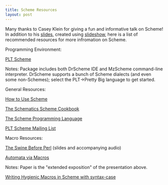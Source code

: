 ```yaml
---
title: Scheme Resources
layout: post
---
```

Many thanks to Casey Klein for giving a fun and informative talk on Scheme! In addition to his [slides](schemetalk.pdf), created using [slideshow](http://www.plt-scheme.org/software/slideshow/), here is a list of recommended resources for more infromation on Scheme.

Programming Environment:   
  
 [PLT Scheme](http://www.plt-scheme.org)   

 Notes: Package includes both DrScheme IDE and MzScheme command-line interpreter. DrScheme supports a bunch of Scheme dialects (and even some non-Schemes); select the PLT-\>Pretty Big language to get started.

General Resources:   
  
 [How to Use Scheme](http://www.htus.org/)  
  
 [The Schematics Scheme Cookbook](http://schemecookbook.org)   
  
 [The Scheme Programming Language](http://www.scheme.com/tspl3/)   
  
 [PLT Scheme Mailing List](http://www.plt-scheme.org/maillist/)

Macro Resources:  
  
 [
 The Swine Before Perl](http://technetcast.ddj.com/tnc_play_stream.html?stream_id=644) (slides and accompanying audio)  
  
 [Automata via Macros](http://www.cs.brown.edu/~sk/Publications/Papers/Published/sk-automata-macros/)  

 Notes: Paper is the "extended exposition" of the presentation above.  
  
 [Writing Hygienic Macros in Scheme with syntax-case](ftp://ftp.cs.indiana.edu/pub/scheme-repository/doc/pubs/iucstr356.ps.gz)


